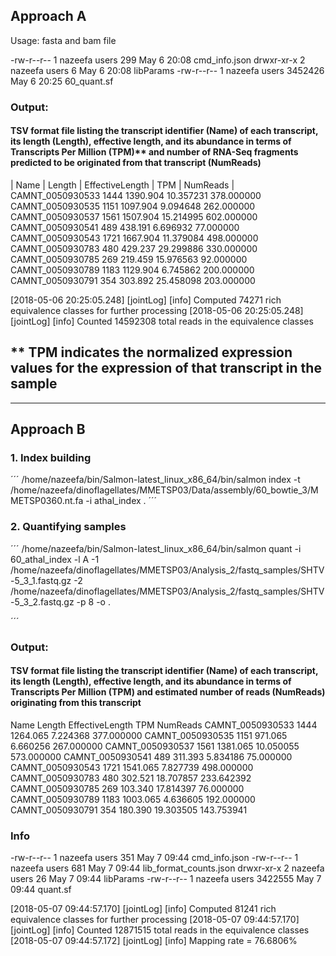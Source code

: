 ## Approach A

Usage: fasta and bam file

-rw-r--r-- 1 nazeefa users     299 May  6 20:08 cmd_info.json
drwxr-xr-x 2 nazeefa users       6 May  6 20:08 libParams
-rw-r--r-- 1 nazeefa users 3452426 May  6 20:25 60_quant.sf

### Output:

#### TSV format file listing the transcript identifier (Name) of each transcript, its length (Length), effective length, and its abundance in terms of Transcripts Per Million (TPM)** and number of RNA-Seq fragments predicted to be originated from that transcript (NumReads)

| Name  |  Length | EffectiveLength | TPM   |  NumReads |
CAMNT_0050930533        1444    1390.904        10.357231       378.000000
CAMNT_0050930535        1151    1097.904        9.094648        262.000000
CAMNT_0050930537        1561    1507.904        15.214995       602.000000
CAMNT_0050930541        489     438.191 6.696932        77.000000
CAMNT_0050930543        1721    1667.904        11.379084       498.000000
CAMNT_0050930783        480     429.237 29.299886       330.000000
CAMNT_0050930785        269     219.459 15.976563       92.000000
CAMNT_0050930789        1183    1129.904        6.745862        200.000000
CAMNT_0050930791        354     303.892 25.458098       203.000000

[2018-05-06 20:25:05.248] [jointLog] [info] Computed 74271 rich equivalence classes for further processing
[2018-05-06 20:25:05.248] [jointLog] [info] Counted 14592308 total reads in the equivalence classes 

** TPM indicates the normalized expression values for the expression of that transcript in the sample
------------------------------------------------------------------------------------------------------------------------
------------------------------------------------------------------------------------------------------------------------

## Approach B

### 1. Index building
´´´
/home/nazeefa/bin/Salmon-latest_linux_x86_64/bin/salmon index -t /home/nazeefa/dinoflagellates/MMETSP03/Data/assembly/60_bowtie_3/MMETSP0360.nt.fa -i athal_index .
´´´
### 2. Quantifying samples
´´´
/home/nazeefa/bin/Salmon-latest_linux_x86_64/bin/salmon quant -i 60_athal_index -l A -1 /home/nazeefa/dinoflagellates/MMETSP03/Analysis_2/fastq_samples/SHTV-5_3_1.fastq.gz -2 /home/nazeefa/dinoflagellates/MMETSP03/Analysis_2/fastq_samples/SHTV-5_3_2.fastq.gz -p 8 -o .

´´´

### Output:

#### TSV format file listing the transcript identifier (Name) of each transcript, its length (Length), effective length, and its abundance in terms of Transcripts Per Million (TPM) and estimated number of reads (NumReads) originating from this transcript

Name    Length  EffectiveLength TPM     NumReads
CAMNT_0050930533        1444    1264.065        7.224368        377.000000
CAMNT_0050930535        1151    971.065 6.660256        267.000000
CAMNT_0050930537        1561    1381.065        10.050055       573.000000
CAMNT_0050930541        489     311.393 5.834186        75.000000
CAMNT_0050930543        1721    1541.065        7.827739        498.000000
CAMNT_0050930783        480     302.521 18.707857       233.642392
CAMNT_0050930785        269     103.340 17.814397       76.000000
CAMNT_0050930789        1183    1003.065        4.636605        192.000000
CAMNT_0050930791        354     180.390 19.303505       143.753941

### Info

-rw-r--r-- 1 nazeefa users     351 May  7 09:44 cmd_info.json
-rw-r--r-- 1 nazeefa users     681 May  7 09:44 lib_format_counts.json
drwxr-xr-x 2 nazeefa users      26 May  7 09:44 libParams
-rw-r--r-- 1 nazeefa users 3422555 May  7 09:44 quant.sf

[2018-05-07 09:44:57.170] [jointLog] [info] Computed 81241 rich equivalence classes for further processing
[2018-05-07 09:44:57.170] [jointLog] [info] Counted 12871515 total reads in the equivalence classes 
[2018-05-07 09:44:57.172] [jointLog] [info] Mapping rate = 76.6806%
